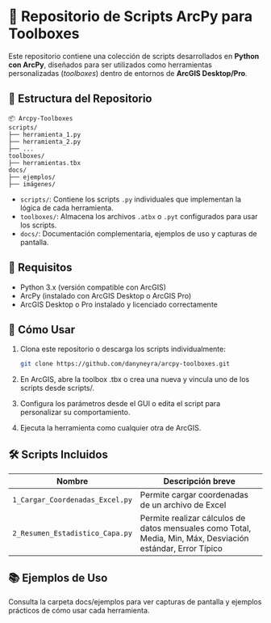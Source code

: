 # 🧰 Repositorio de Scripts ArcPy para Toolboxes

Este repositorio contiene una colección de scripts desarrollados en **Python con ArcPy**, diseñados para ser utilizados como herramientas personalizadas (*toolboxes*) dentro de entornos de **ArcGIS Desktop/Pro**.

## 📁 Estructura del Repositorio
```plaintext
📦 Arcpy-Toolboxes
scripts/
├── herramienta_1.py
├── herramienta_2.py
├── ...
toolboxes/
├── herramientas.tbx
docs/
├── ejemplos/
├── imágenes/
```

- `scripts/`: Contiene los scripts `.py` individuales que implementan la lógica de cada herramienta.
- `toolboxes/`: Almacena los archivos `.atbx` o `.pyt` configurados para usar los scripts.
- `docs/`: Documentación complementaria, ejemplos de uso y capturas de pantalla.

## 🧪 Requisitos

- Python 3.x (versión compatible con ArcGIS)
- ArcPy (instalado con ArcGIS Desktop o ArcGIS Pro)
- ArcGIS Desktop o Pro instalado y licenciado correctamente

## 🚀 Cómo Usar

1. Clona este repositorio o descarga los scripts individualmente:
   ```bash
   git clone https://github.com/danyneyra/arcpy-toolboxes.git

2. En ArcGIS, abre la toolbox .tbx o crea una nueva y vincula uno de los scripts desde scripts/.

3. Configura los parámetros desde el GUI o edita el script para personalizar su comportamiento.

4. Ejecuta la herramienta como cualquier otra de ArcGIS.

## 🛠️ Scripts Incluidos

| Nombre                             | Descripción breve                                                                 |
|------------------------------------|------------------------------------------------------------------------------------|
| `1_Cargar_Coordenadas_Excel.py`    | Permite cargar coordenadas de un archivo de Excel                                 |
| `2_Resumen_Estadistico_Capa.py`    | Permite realizar cálculos de datos mensuales como Total, Media, Min, Máx, Desviación estándar, Error Típico |


## 📚 Ejemplos de Uso
Consulta la carpeta docs/ejemplos para ver capturas de pantalla y ejemplos prácticos de cómo usar cada herramienta.